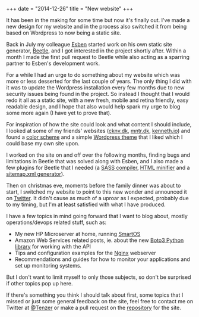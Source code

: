 +++
date = "2014-12-26"
title = "New website"
+++

It has been in the making for some time but now it's finally out. I've made a new design for my website and in the process also switched it from being based on Wordpress to now being a static site.

Back in July my colleague [Esben](http://cknv.dk/) started work on his own static site generator, [Beetle](https://github.com/cknv/beetle), and I got interested in the project shortly after. Within a month I made the first pull request to Beetle while also acting as a sparring partner to Esben's development work.

For a while I had an urge to do something about my website which was more or less desserted for the last couple of years. The only thing I did with it was to update the Wordpress installation every few months due to new security issues being found in the project. So instead I thought that I would redo it all as a static site, with a new fresh, mobile and retina friendly, easy readable design, and I hope that also would help spark my urge to blog some more again (I have yet to prove that).

For inspiration of how the site could look and what content I should include, I looked at some of my friends' websites ([cknv.dk](http://cknv.dk/), [mntr.dk](https://mntr.dk/), [kenneth.io](https://kenneth.io/)) and found a [color scheme](https://color.adobe.com/Flat-UI-color-theme-2469224/) and a simple [Wordpress theme](http://fastr-demo.themes.kanishkkunal.in/) that I liked which I could base my own site upon.

I worked on the site on and off over the following months, finding bugs and limitations in Beetle that was solved along with Esben, and I also made a few plugins for Beetle that I needed (a [SASS compiler](https://github.com/Tenzer/beetle-sass), [HTML minifier](https://github.com/Tenzer/beetle-htmlmin) and a [sitemap.xml generator](https://github.com/Tenzer/beetle-sitemap)).

Then on christmas eve, moments before the family dinner was about to start, I switched my website to point to this new wonder and announced it on [Twitter](https://twitter.com/Tenzer/status/547800770742337536). It didn't cause as much of a uproar as I expected, probably due to my timing, but I'm at least satisfied with what I have produced.

I have a few topics in mind going forward that I want to blog about, mostly operations/devops related stuff, such as:

* My new HP Microserver at home, running [SmartOS](https://smartos.org/)
* Amazon Web Services related posts, ie. about the new [Boto3 Python library](https://github.com/boto/boto3) for working with the API
* Tips and configuration examples for the [Nginx](http://nginx.org/) webserver
* Recommendations and guides for how to monitor your applications and set up monitoring systems.

But I don't want to limit myself to only those subjects, so don't be surprised if other topics pop up here.

If there's something you think I should talk about first, some topics that I missed or just some general feedback on the site, feel free to contact me on Twitter at [@Tenzer](https://twitter.com/Tenzer) or make a pull request on the [repository](https://github.com/Tenzer/tenzer.dk) for the site.
